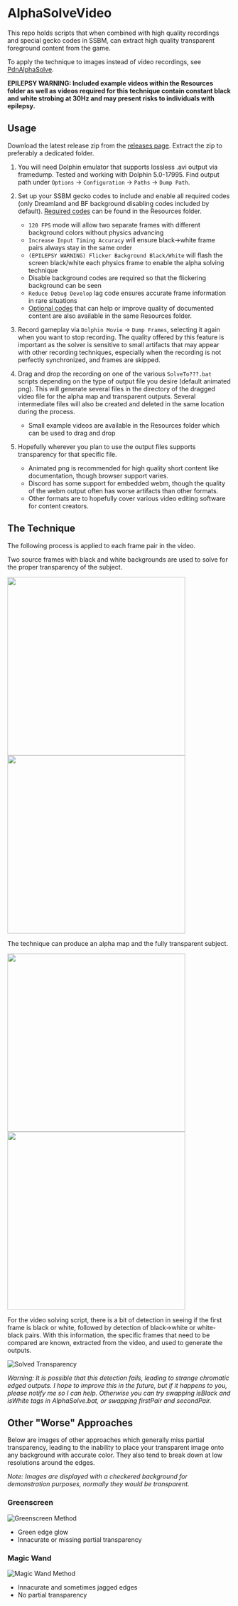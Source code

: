 # AlphaSolveVideo

This repo holds scripts that when combined with high quality recordings and special gecko codes in SSBM, can extract high quality transparent foreground content from the game.

To apply the technique to images instead of video recordings, see [PdnAlphaSolve](https://github.com/NeilHarbin0/PdnAlphaSolve).

**EPILEPSY WARNING: Included example videos within the Resources folder as well as videos required for this technique contain constant black and white strobing at 30Hz and may present risks to individuals with epilepsy.**

## Usage
Download the latest release zip from the [releases page](https://github.com/NeilHarbin0/AlphaSolveVideo/releases). Extract the zip to preferably a dedicated folder. 

1. You will need Dolphin emulator that supports lossless .avi output via framedump. Tested and working with Dolphin 5.0-17995. Find output path under `Options` -> `Configuration` -> `Paths` -> `Dump Path`.

2. Set up your SSBM gecko codes to include and enable all required codes (only Dreamland and BF background disabling codes included by default). [Required codes](https://github.com/NeilHarbin0/AlphaSolveVideo/blob/master/Resources/Required%20Codes.txt) can be found in the Resources folder.

    - `120 FPS` mode will allow two separate frames with different background colors without physics advancing
    - `Increase Input Timing Accuracy` will ensure black->white frame pairs always stay in the same order
    - `(EPILEPSY WARNING) Flicker Background Black/White` will flash the screen black/white each physics frame to enable the alpha solving technique
    - Disable background codes are required so that the flickering background can be seen
    - `Reduce Debug Develop` lag code ensures accurate frame information in rare situations
    - [Optional codes](https://github.com/NeilHarbin0/AlphaSolveVideo/blob/master/Resources/Optional%20Codes.txt) that can help or improve quality of documented content are also available in the same Resources folder.

3. Record gameplay via `Dolphin Movie` -> `Dump Frames`, selecting it again when you want to stop recording. The quality offered by this feature is important as the solver is sensitive to small artifacts that may appear with other recording techniques, especially when the recording is not perfectly synchronized, and frames are skipped.

4. Drag and drop the recording on one of the various `SolveTo???.bat` scripts depending on the type of output file you desire (default animated png). This will generate several files in the directory of the dragged video file for the alpha map and transparent outputs. Several intermediate files will also be created and deleted in the same location during the process.

    - Small example videos are available in the Resources folder which can be used to drag and drop

5. Hopefully wherever you plan to use the output files supports transparency for that specific file.

    - Animated png is recommended for high quality short content like documentation, though browser support varies.
    - Discord has some support for embedded webm, though the quality of the webm output often has worse artifacts than other formats.
    - Other formats are to hopefully cover various video editing software for content creators.

## The Technique
The following process is applied to each frame pair in the video.

Two source frames with black and white backgrounds are used to solve for the proper transparency of the subject.

<img src='https://github.com/NeilHarbin0/AlphaSolveVideo/blob/main/Resources/Readme%20Examples/ExSourceBlack.png?raw=true' width='400'><img src='https://github.com/NeilHarbin0/AlphaSolveVideo/blob/main/Resources/Readme%20Examples/ExSourceWhite.png?raw=true' width='400'>

The technique can produce an alpha map and the fully transparent subject.

<img src='https://github.com/NeilHarbin0/AlphaSolveVideo/blob/main/Resources/Readme%20Examples/MethodAlphaSolveMap.png?raw=true' width='400'><img src='https://github.com/NeilHarbin0/AlphaSolveVideo/blob/main/Resources/Readme%20Examples/MethodAlphaSolve.png?raw=true' width='400'>

For the video solving script, there is a bit of detection in seeing if the first frame is black or white, followed by detection of black->white or white-black pairs. With this information, the specific frames that need to be compared are known, extracted from the video, and used to generate the outputs.

![Solved Transparency](https://github.com/NeilHarbin0/AlphaSolveVideo/blob/main/Resources/Readme%20Examples/Demo.png?raw=true)

*Warning: It is possible that this detection fails, leading to strange chromatic edged outputs. I hope to improve this in the future, but if it happens to you, please notify me so I can help. Otherwise you can try swapping isBlack and isWhite tags in AlphaSolve.bat, or swapping firstPair and secondPair.*

## Other "Worse" Approaches
Below are images of other approaches which generally miss partial transparency, leading to the inability to place your transparent image onto any background with accurate color. They also tend to break down at low resolutions around the edges.

*Note: Images are displayed with a checkered background for demonstration purposes, normally they would be transparent.*

### Greenscreen

![Greenscreen Method](https://github.com/NeilHarbin0/AlphaSolveVideo/blob/main/Resources/Readme%20Examples/MethodGreenScreen.png?raw=true)
- Green edge glow
- Innacurate or missing partial transparency

### Magic Wand

![Magic Wand Method](https://github.com/NeilHarbin0/AlphaSolveVideo/blob/main/Resources/Readme%20Examples/MethodWand.png?raw=true)

- Innacurate and sometimes jagged edges
- No partial transparency
